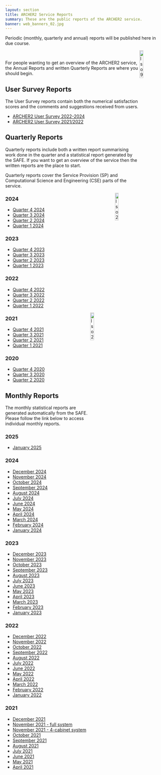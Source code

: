 ```yaml
---
layout: section
title: ARCHER2 Service Reports
summary: These are the public reports of the ARCHER2 service.
banner: web_banners_02.jpg
---
```



Periodic (monthly, quarterly and annual) reports will be published here in due course.

<img src="{{ site.baseurl }}/img/certificates/QualitySysCert_ISO9001_col.jpg" alt="Iso 9001" title="Iso 9001" align="right" width="15%"  /> <br>


For people wanting to get an overview of the ARCHER2 service, the Annual Reports and written Quarterly Reports are where you should begin.



## User Survey Reports

The User Survey reports contain both the numerical satisfaction scores and the comments and suggestions received from users.

* [ARCHER2 User Survey 2022-2024](UserSurvey_Report_2023_v1.0.pdf)
* [ARCHER2 User Survey 2021/2022](UserSurvey_Report_2022.v1.0.pdf)

<!--
## Annual Reports

Annual reports give a high-level overview of the highlights of the whole service in the reporting period.
-->


## Quarterly Reports

Quarterly reports include both a written report summarising work done in the quarter and a statistical report generated by the SAFE. If you want to get an overview of the service then the written reports are the place to start.

Quarterly reports cover the Service Provision (SP) and Computational Science and Engineering (CSE) parts of the service.

<img src="{{ site.baseurl }}/img/certificates/InformationSecuritySys_ISOIEC27001_col.jpg" alt="Iso 27001" title="Iso 27001" align="right" width="15%"  />

<!--

###  2025

* [Quarter 4 2025](quarterly/2025/2025_Q4/)
* [Quarter 3 2025](quarterly/2025/2025_Q3/)
* [Quarter 2 2025](quarterly/2025/2025_Q2/)
* [Quarter 1 2025](quarterly/2025/2025_Q1/)

-->

###  2024


* [Quarter 4 2024](quarterly/2024/2024_Q4/)
* [Quarter 3 2024](quarterly/2024/2024_Q3/)
* [Quarter 2 2024](quarterly/2024/2024_Q2/)
* [Quarter 1 2024](quarterly/2024/2024_Q1/)

###  2023

* [Quarter 4 2023](quarterly/2023/2023_Q4/)
* [Quarter 3 2023](quarterly/2023/2023_Q3/)
* [Quarter 2 2023](quarterly/2023/2023_Q2/)
* [Quarter 1 2023](quarterly/2023/2023_Q1/)


###  2022

* [Quarter 4 2022](quarterly/2022/2022_Q4/)
* [Quarter 3 2022](quarterly/2022/2022_Q3/)
* [Quarter 2 2022](quarterly/2022/2022_Q2/)
* [Quarter 1 2022](quarterly/2022/2022_Q1/)


<img src="{{ site.baseurl }}/img/certificates/BusContinuityCert_ISO22301_col.jpg" alt="Iso 22301" title="Iso 22301" align="right" width="15%"  />


###  2021

* [Quarter 4 2021](quarterly/2021/2021_Q4/)
* [Quarter 3 2021](quarterly/2021/2021_Q3/)
* [Quarter 2 2021](quarterly/2021/2021_Q2/)
* [Quarter 1 2021](quarterly/2021/2021_Q1/)

###  2020

* [Quarter 4 2020](quarterly/2020/2020_Q4/)
* [Quarter 3 2020](quarterly/2020/2020_Q3/)
* [Quarter 2 2020](quarterly/2020/2020_Q2/)

## Monthly Reports

The monthly statistical reports are generated automatically from the SAFE. Please follow the link below to access individual monthly reports.


### 2025


* [January 2025](monthly/2025/jan25_safe.pdf)



### 2024

* [December 2024](monthly/2024/dec24_safe.pdf)
* [November 2024](monthly/2024/nov24_safe.pdf)
* [October 2024](monthly/2024/oct24_safe.pdf)
* [September 2024](monthly/2024/sep24_safe.pdf)
* [August 2024](monthly/2024/aug24_safe.pdf)
* [July 2024](monthly/2024/jul24_safe.pdf)
* [June 2024](monthly/2024/jun24_safe.pdf)
* [May 2024](monthly/2024/may24_safe.pdf)
* [April 2024](monthly/2024/apr24_safe.pdf)
* [March 2024](monthly/2024/mar24_safe.pdf)
* [February 2024](monthly/2024/feb24_safe.pdf)
* [January 2024](monthly/2024/jan24_safe.pdf)

### 2023

* [December 2023](monthly/2023/dec23_safe.pdf)
* [November 2023](monthly/2023/nov23_safe.pdf)
* [October 2023](monthly/2023/oct23_safe.pdf)
* [September 2023](monthly/2023/sep23_safe.pdf)
* [August 2023](monthly/2023/aug23_safe.pdf)
* [July 2023](monthly/2023/jul23_safe.pdf)
* [June 2023](monthly/2023/jun23_safe.pdf)
* [May 2023](monthly/2023/may23_safe.pdf)
* [April 2023](monthly/2023/apr23_safe.pdf)
* [March 2023](monthly/2023/mar23_safe.pdf)
* [February 2023](monthly/2023/feb23_safe.pdf)
* [January 2023](monthly/2023/jan23_safe.pdf)

### 2022

* [December 2022](monthly/2022/dec22_safe.pdf)
* [November 2022](monthly/2022/nov22_safe.pdf)
* [October 2022](monthly/2022/oct22_safe.pdf)
* [September 2022](monthly/2022/sep22_safe.pdf)
* [August 2022](monthly/2022/aug22_safe.pdf)
* [July 2022](monthly/2022/jul22_safe.pdf)
* [June 2022](monthly/2022/jun22_safe.pdf)
* [May 2022](monthly/2022/may22_safe.pdf)
* [April 2022](monthly/2022/apr22_safe.pdf)
* [March 2022](monthly/2022/mar22_safe.pdf)
* [February 2022](monthly/2022/feb22_safe.pdf)
* [January 2022](monthly/2022/jan22_safe.pdf)

### 2021

* [December 2021](monthly/2021/dec21_safe.pdf)
* [November 2021 - full system](monthly/2021/nov21_full_safe.pdf)
* [November 2021 - 4-cabinet system](monthly/2021/nov21-4cab_safe.pdf)
* [October 2021](monthly/2021/oct21_safe.pdf)
* [September 2021](monthly/2021/sep21_safe.pdf)
* [August 2021](monthly/2021/aug21_safe.pdf)
* [July 2021](monthly/2021/july21_safe.pdf)
* [June 2021](monthly/2021/june21_safe.pdf)
* [May 2021](monthly/2021/may21_safe.pdf)
* [April 2021](monthly/2021/apr_21_safe.pdf)